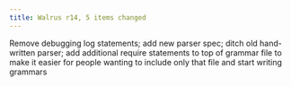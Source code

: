 ```yaml
---
title: Walrus r14, 5 items changed
---
```


Remove debugging log statements; add new parser spec; ditch old hand-written parser; add additional require statements to top of grammar file to make it easier for people wanting to include only that file and start writing grammars
